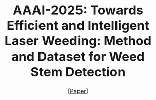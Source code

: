 <div align="center">
<h1 style="text-align: center; font-size: 2.5rem; font-weight: bolders">
AAAI-2025: Towards Efficient and Intelligent Laser Weeding: Method and Dataset for Weed Stem Detection
</h1>

<font size=4>[[Paper]](https://arxiv.org/pdf/2502.06255)</font> 
</div>